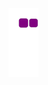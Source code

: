 ![snake gif](https://github.com/JheniferDeGodoi/JheniferDeGodoi/blob/output/github-contribution-grid-snake.gif)
